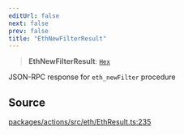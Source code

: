 ```yaml
---
editUrl: false
next: false
prev: false
title: "EthNewFilterResult"
---
```


> **EthNewFilterResult**: [`Hex`](/reference/tevm/actions/type-aliases/hex/)

JSON-RPC response for `eth_newFilter` procedure

## Source

[packages/actions/src/eth/EthResult.ts:235](https://github.com/evmts/tevm-monorepo/blob/main/packages/actions/src/eth/EthResult.ts#L235)

